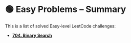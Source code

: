 # 🟢 Easy Problems – Summary

This is a list of solved Easy-level LeetCode challenges:

- [__704. Binary Search__](solutions/0704_binary_search/solution.py)

